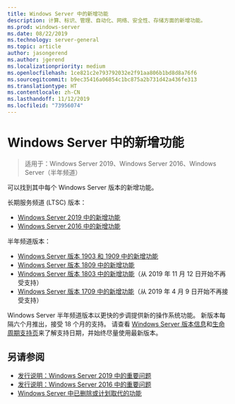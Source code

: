 ```yaml
---
title: Windows Server 中的新增功能
description: 计算、标识、管理、自动化、网络、安全性、存储方面的新增功能。
ms.prod: windows-server
ms.date: 08/22/2019
ms.technology: server-general
ms.topic: article
author: jasongerend
ms.author: jgerend
ms.localizationpriority: medium
ms.openlocfilehash: 1ce821c2e793792032e2f91aa806b1bd8d8a76f6
ms.sourcegitcommit: b9ec35416a06854c1bc875a2b731d42a436fe313
ms.translationtype: HT
ms.contentlocale: zh-CN
ms.lasthandoff: 11/12/2019
ms.locfileid: "73956074"
---
```

# <a name="whats-new-in-windows-server"></a>Windows Server 中的新增功能

> 适用于：Windows Server 2019、Windows Server 2016、Windows Server（半年频道）

可以找到其中每个 Windows Server 版本的新增功能。  

长期服务频道 (LTSC) 版本：

- [Windows Server 2019 中的新增功能](../get-started-19/whats-new-19.md)
- [Windows Server 2016 中的新增功能](whats-new-in-windows-server-2016.md)

半年频道版本：

- [Windows Server 版本 1903 和 1909 中的新增功能](../get-started-19/whats-new-in-windows-server-1903-1909.md)
- [Windows Server 版本 1809 中的新增功能](whats-new-in-windows-server-1809.md)
- [Windows Server 版本 1803 中的新增功能](whats-new-in-windows-server-1803.md)（从 2019 年 11 月 12 日开始不再受支持）
- [Windows Server 版本 1709 中的新增功能](whats-new-in-windows-server-1709.md)（从 2019 年 4 月 9 日开始不再接受支持）

Windows Server 半年频道版本以更快的步调提供新的操作系统功能。 新版本每隔六个月推出，接受 18 个月的支持。 请查看 [Windows Server 版本信息](windows-server-release-info.md)和[生命周期支持页](https://support.microsoft.com/lifecycle)来了解支持日期，并始终尽量使用最新版本。

## <a name="see-also"></a>另请参阅

- [发行说明：Windows Server 2019 中的重要问题](../get-started-19/rel-notes-19.md)
- [发行说明：Windows Server 2016 中的重要问题](Windows-Server-2016-GA-Release-Notes.md)
- [Windows Server 中已删除或计划取代的功能](../get-started-19/removed-features.md)